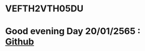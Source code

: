 # VEFTH2VTH05DU
# Good evening Day 20/01/2565 : [Github](https://github.com/PMBenjamin-117/VEFTH2VTH05DU/wiki/Verkefni_1)
